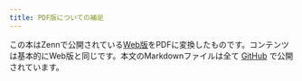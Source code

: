 ```yaml
---
title: PDF版についての補足
---
```


この本はZennで公開されている[Web版](https://zenn.dev/termoshtt/books/b4bce1b9ea5e6853cb07)をPDFに変換したものです。コンテンツは基本的にWeb版と同じです。本文のMarkdownファイルは全て [GitHub](https://github.com/termoshtt/zenn-content/tree/main/books/b4bce1b9ea5e6853cb07) で公開されています。
